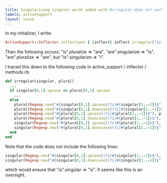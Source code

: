```yaml
---
title: Singularizing singular words added with #irregular does not work
labels: activesupport
layout: issue
---
```


In my initializer, I write:

``` ruby
ActiveSupport::Inflector.inflections { |inflect| inflect.irregular("is", "are") }
```

Then the following occurs: "is".pluralize => "are", "are".singularize => "is", "are".pluralize => "are",
but "is".singularize => "i".

I traced this down to the following code in active_support / inflector / methods.rb:

``` ruby
def irregular(singular, plural)
  ...
  if singular[0,1].upcase == plural[0,1].upcase
    ...
  else
    plural(Regexp.new("#{singular[0,1].upcase}(?i)#{singular[1..-1]}$"), plural[0,1].upcase + plural[1..-1])
    plural(Regexp.new("#{singular[0,1].downcase}(?i)#{singular[1..-1]}$"), plural[0,1].downcase + plural[1..-1])
    plural(Regexp.new("#{plural[0,1].upcase}(?i)#{plural[1..-1]}$"), plural[0,1].upcase + plural[1..-1])
    plural(Regexp.new("#{plural[0,1].downcase}(?i)#{plural[1..-1]}$"), plural[0,1].downcase + plural[1..-1])
    singular(Regexp.new("#{plural[0,1].upcase}(?i)#{plural[1..-1]}$"), singular[0,1].upcase + singular[1..-1])
    singular(Regexp.new("#{plural[0,1].downcase}(?i)#{plural[1..-1]}$"), singular[0,1].downcase + singular[1..-1])
  end
end
```

Note that the code does not include the following lines:

``` ruby
singular(Regexp.new("#{singular[0,1].upcase}(?i)#{singular[1..-1]}$"), singular[0,1].upcase + singular[1..-1])
singular(Regexp.new("#{singular[0,1].downcase}(?i)#{singular[1..-1]}$"), singular[0,1].downcase + singular[1..-1])
```

which would ensure that "is".singular => "is".  It seems like this is an oversight.

